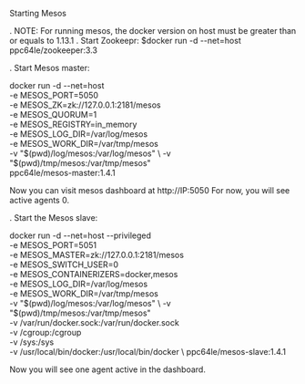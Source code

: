 Starting Mesos

.	NOTE: For running mesos, the docker version on host must be greater than or equals to 1.13.1
.	Start Zookeepr:
$docker run -d --net=host ppc64le/zookeeper:3.3

.	Start Mesos master:

docker run -d --net=host \
  -e MESOS_PORT=5050 \
  -e MESOS_ZK=zk://127.0.0.1:2181/mesos \
  -e MESOS_QUORUM=1 \
  -e MESOS_REGISTRY=in_memory \
  -e MESOS_LOG_DIR=/var/log/mesos \
  -e MESOS_WORK_DIR=/var/tmp/mesos \
  -v "$(pwd)/log/mesos:/var/log/mesos" \
  -v "$(pwd)/tmp/mesos:/var/tmp/mesos" \
ppc64le/mesos-master:1.4.1


Now you can visit mesos dashboard at http://IP:5050
For now, you will see active agents 0.

.	Start the Mesos slave:

docker run -d --net=host --privileged \
  -e MESOS_PORT=5051 \
  -e MESOS_MASTER=zk://127.0.0.1:2181/mesos \
  -e MESOS_SWITCH_USER=0 \
  -e MESOS_CONTAINERIZERS=docker,mesos \
  -e MESOS_LOG_DIR=/var/log/mesos \
  -e MESOS_WORK_DIR=/var/tmp/mesos \
  -v "$(pwd)/log/mesos:/var/log/mesos" \
  -v "$(pwd)/tmp/mesos:/var/tmp/mesos" \
  -v /var/run/docker.sock:/var/run/docker.sock \
  -v /cgroup:/cgroup \
  -v /sys:/sys \
  -v /usr/local/bin/docker:/usr/local/bin/docker \ 
ppc64le/mesos-slave:1.4.1

Now you will see one agent active in the dashboard. 



